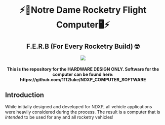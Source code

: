 <h1 align="center">⚡️🚀Notre Dame Rocketry Flight Computer🖥️⚡️</h1>

<h2 align="center">F.E.R.B (For Every Rocketry Build) 🤓</h2>

<p align="center">
  <img src="https://github.com/user-attachments/assets/a07edbf1-1d92-4fb3-bd18-ec18c30b36fb"></img>
</p>

<h4 align="center" margin="0px">This is the repository for the HARDWARE DESIGN ONLY. Software for the computer can be found here: https://github.com/1112luke/NDXP_COMPUTER_SOFTWARE</h4>

## Introduction

While initially designed and developed for NDXP, all vehicle applications were heavily considered during the process. The result is a computer that is <i>intended</i> to be used for any and all rocketry vehicles!
